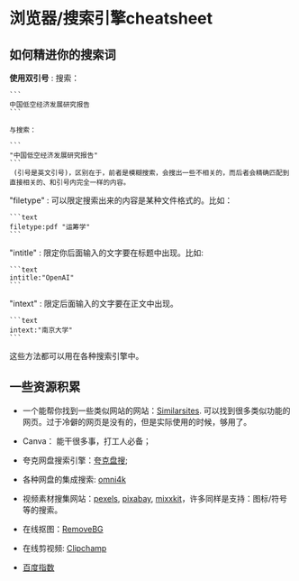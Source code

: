 # 浏览器/搜索引擎cheatsheet

## 如何精进你的搜索词

**使用双引号**
:    搜索：
    
    ```
    中国低空经济发展研究报告
    ```
    
    与搜索：
    
    ```
    "中国低空经济发展研究报告"
    ```
     (引号是英文引号)，区别在于，前者是模糊搜索，会搜出一些不相关的，而后者会精确匹配到直接相关的、和引号内完全一样的内容。

"filetype"
:   可以限定搜索出来的内容是某种文件格式的。比如：

    ```text
    filetype:pdf "运筹学"
    ```

"intitle"
:   限定你后面输入的文字要在标题中出现。比如:

    ```text
    intitle:"OpenAI"
    ```

"intext"
:   限定后面输入的文字要在正文中出现。

    ```text
    intext:"南京大学"
    ```

这些方法都可以用在各种搜索引擎中。

## 一些资源积累

- 一个能帮你找到一些类似网站的网站：[Similarsites](https://www.similarsites.com/). 可以找到很多类似功能的网页。过于冷僻的网页是没有的，但是实际使用的时候，够用了。


- Canva： 能干很多事，打工人必备；
- 夸克网盘搜索引擎：[夸克盘搜](https://qkpanso.com);
- 各种网盘的集成搜索: [omni4k](http://onmk4s.cn/app/)
- 视频素材搜集网站：[pexels](https://www.pexels.com/), [pixabay](https://pixabay.com), [mixxkit](https://mixkit.co)，许多同样是支持：图标/符号等的搜索。

- 在线抠图：[RemoveBG](https://remove-bg.net/)
- 在线剪视频: [Clipchamp](https://clipchamp.com/)


- [百度指数](https://index.baidu.com/v2/index.html#/)